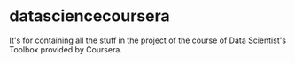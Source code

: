 # datasciencecoursera
It's for containing all the stuff in the project of the course of Data Scientist's Toolbox provided by Coursera.
